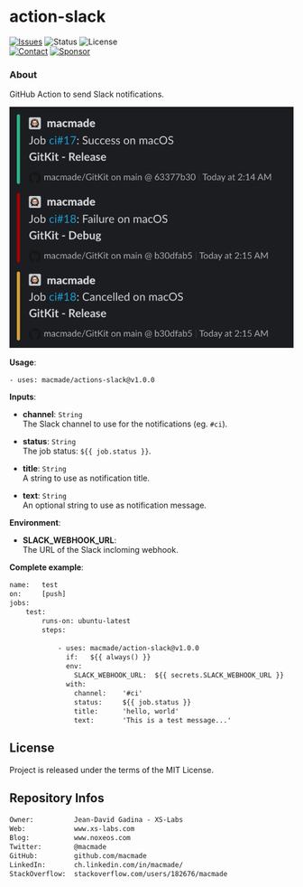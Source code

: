 action-slack
============

[![Issues](http://img.shields.io/github/issues/macmade/action-slack.svg?logo=github)](https://github.com/macmade/action-slack/issues)
![Status](https://img.shields.io/badge/status-active-brightgreen.svg?logo=git)
![License](https://img.shields.io/badge/license-mit-brightgreen.svg?logo=open-source-initiative)  
[![Contact](https://img.shields.io/badge/follow-@macmade-blue.svg?logo=twitter&style=social)](https://twitter.com/macmade)
[![Sponsor](https://img.shields.io/badge/sponsor-macmade-pink.svg?logo=github-sponsors&style=social)](https://github.com/sponsors/macmade)

### About

GitHub Action to send Slack notifications.

![Notifications](screenshot.png "Notifications")

**Usage**:

    - uses: macmade/actions-slack@v1.0.0

**Inputs**:

  - **channel**: `String`  
    The Slack channel to use for the notifications (eg. `#ci`).
    
  - **status**: `String`  
    The job status: `${{ job.status }}`.
    
  - **title**: `String`  
    A string to use as notification title.
    
  - **text**: `String`  
    An optional string to use as notification message.

**Environment**:

  - **SLACK_WEBHOOK_URL**:  
    The URL of the Slack incloming webhook.
    
**Complete example**:

    name:   test
    on:     [push]
    jobs:
        test:
            runs-on: ubuntu-latest
            steps:
            
                - uses: macmade/action-slack@v1.0.0
                  if:   ${{ always() }}
                  env:
                    SLACK_WEBHOOK_URL:  ${{ secrets.SLACK_WEBHOOK_URL }}
                  with:
                    channel:    '#ci'
                    status:     ${{ job.status }}
                    title:      'hello, world'
                    text:       'This is a test message...'

License
-------

Project is released under the terms of the MIT License.

Repository Infos
----------------

    Owner:          Jean-David Gadina - XS-Labs
    Web:            www.xs-labs.com
    Blog:           www.noxeos.com
    Twitter:        @macmade
    GitHub:         github.com/macmade
    LinkedIn:       ch.linkedin.com/in/macmade/
    StackOverflow:  stackoverflow.com/users/182676/macmade
